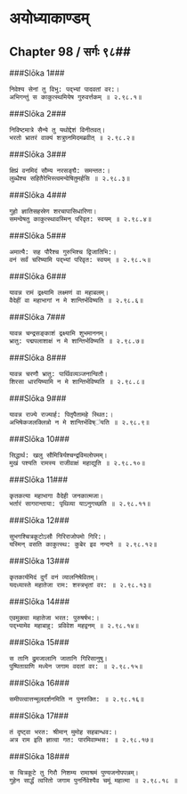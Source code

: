 अयोध्याकाण्डम्
===============================


## Chapter 98  / सर्गः ९८##


###Slōka 1###


    निवेश्य सेनां तु विभु: पद्भ्यां पादवतां वर:।
    अभिगन्तुं स काकुत्स्थमियेष गुरुवर्त्तकम् ॥ २.९८.१॥


###Slōka 2###


    निविष्टमात्रे सैन्ये तु यथोद्देशं विनीतवत्।
    भरतो भ्रातरं वाक्यं शत्रुघ्नमिदमब्रवीत् ॥ २.९८.२॥


###Slōka 3###


    क्षिप्रं वनमिदं सौम्य नरसङ्घै: समन्तत:।
    लुब्धैश्च सहितैरेभिस्त्वमन्वेषितुमर्हसि ॥ २.९८.३॥


###Slōka 4###


    गुहो ज्ञातिसहस्रेण शरचापासिधारिणा।
    समन्वेषतु काकुत्स्थावस्मिन् परिवृत: स्वयम् ॥ २.९८.४॥


###Slōka 5###


    अमात्यै: सह पौरैश्च गुरुभिश्च द्विजातिभि:।
    वनं सर्वं चरिष्यामि पद्भ्यां परिवृत: स्वयम् ॥ २.९८.५॥


###Slōka 6###


    यावन्न रामं द्रक्ष्यामि लक्ष्मणं वा महाबलम्।
    वैदेहीं वा महाभागां न मे शान्तिर्भविष्यति ॥ २.९८.६॥


###Slōka 7###


    यावन्न चन्द्रसङ्काशं द्रक्ष्यामि शुभमाननम्।
    भ्रातु: पद्मपलाशाक्षं न मे शान्तिर्भविष्यति ॥ २.९८.७॥


###Slōka 8###


    यावन्न चरणौ भ्रातु: पार्थिवव्यञ्जनान्वितौ।
    शिरसा धारयिष्यामि न मे शान्तिर्भविष्यति ॥ २.९८.८॥


###Slōka 9###


    यावन्न राज्ये राज्यार्ह: पितृपैतामहे स्थित:।
    अभिषेकजलक्लिन्नो न मे शान्तिर्भविष्ऺयति ॥ २.९८.९॥


###Slōka 10###


    सिद्धार्थ: खलु सौमित्रिर्यश्चन्द्रविमलोपमम्।
    मुखं पश्यति रामस्य राजीवाक्षं महाद्युति ॥ २.९८.१०॥


###Slōka 11###


    कृतकत्या महाभागा वैदेही जनकात्मजा।
    भर्तारं सागरान्ताया: पृथिव्या याऽनुगच्छति ॥ २.९८.११॥


###Slōka 12###


    सुभगश्चित्रकूटोऽसौ गिरिराजोपमो गिरि:।
    यस्मिन् वसति काकुत्स्थ: कुबेर इव नन्दने ॥ २.९८.१२॥


###Slōka 13###


    कृतकार्यमिदं दुर्गं वनं व्यालनिषेवितम्।
    यदध्यास्ते महातेजा राम: शस्त्रभृतां वर: ॥ २.९८.१३॥


###Slōka 14###


    एवमुक्त्वा महातेजा भरत: पुरुषर्षभ:।
    पद्भ्यामेव महाबाहु: प्रविवेश महद्वनम् ॥ २.९८.१४॥


###Slōka 15###


    स तानि द्रुमजालानि जातानि गिरिसानुषु।
    पुष्पिताग्राणि मध्येन जगाम वदतां वर: ॥ २.९८.१५॥


###Slōka 16###


    समीपत्वात्तन्मूलदर्शनमिति न पुनरुक्ति: ॥ २.९८.१६॥


###Slōka 17###


    तं दृष्ट्वा भरत: श्रीमान् मुमोह सहबान्धव:।
    अत्र राम इति ज्ञात्वा गत: पारमिवाम्भस: ॥ २.९८.१७॥


###Slōka 18###


    स चित्रकूटे तु गिरौ निशम्य रामाश्रमं पुण्यजनोपपन्नम्।
    गुहेन सार्द्धं त्वरितो जगाम पुनर्निवेश्यैव चमूं महात्मा ॥ २.९८.१८ ॥


